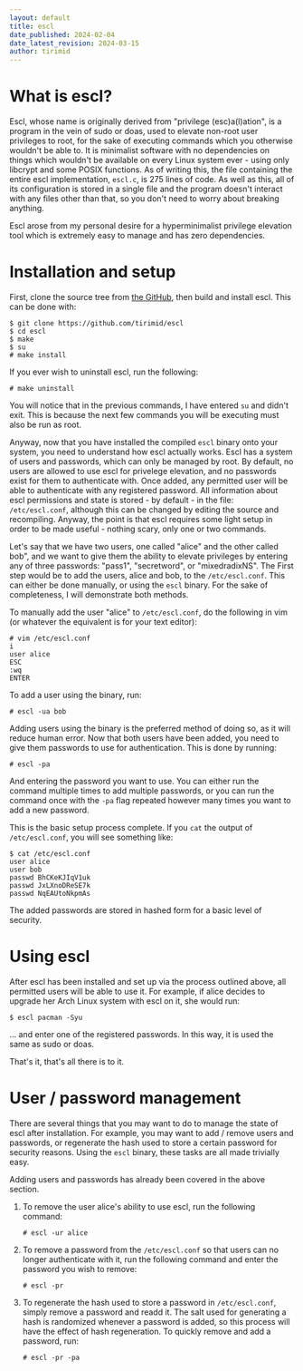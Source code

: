 ```yaml
---
layout: default
title: escl
date_published: 2024-02-04
date_latest_revision: 2024-03-15
author: tirimid
---
```


# What is escl?

Escl, whose name is originally derived from "privilege (esc)a(l)ation", is a
program in the vein of sudo or doas, used to elevate non-root user privileges to
root, for the sake of executing commands which you otherwise wouldn't be able
to. It is minimalist software with no dependencies on things which wouldn't be
available on every Linux system ever - using only libcrypt and some POSIX
functions. As of writing this, the file containing the entire escl
implementation, `escl.c`, is 275 lines of code. As well as this, all of its
configuration is stored in a single file and the program doesn't interact with
any files other than that, so you don't need to worry about breaking anything.

Escl arose from my personal desire for a hyperminimalist privilege elevation
tool which is extremely easy to manage and has zero dependencies.

# Installation and setup

First, clone the source tree from [the GitHub](https://github.com/tirimid/escl),
then build and install escl. This can be done with:

```
$ git clone https://github.com/tirimid/escl
$ cd escl
$ make
$ su
# make install
```

If you ever wish to uninstall escl, run the following:

```
# make uninstall
```

You will notice that in the previous commands, I have entered `su` and didn't
exit. This is because the next few commands you will be executing must also be
run as root.

Anyway, now that you have installed the compiled `escl` binary onto your system,
you need to understand how escl actually works. Escl has a system of users and
passwords, which can only be managed by root. By default, no users are allowed
to use escl for privelege elevation, and no passwords exist for them to
authenticate with. Once added, any permitted user will be able to authenticate
with any registered password. All information about escl permissions and state
is stored - by default - in the file: `/etc/escl.conf`, although this can be
changed by editing the source and recompiling. Anyway, the point is that escl
requires some light setup in order to be made useful - nothing scary, only one
or two commands.

Let's say that we have two users, one called "alice" and the other called bob",
and we want to give them the ability to elevate privileges by entering any of
three passwords: "pass1", "secretword", or "mixedradixNS". The First step would
be to add the users, alice and bob, to the `/etc/escl.conf`. This can either be
done manually, or using the `escl` binary. For the sake of completeness, I will
demonstrate both methods.

To manually add the user "alice" to `/etc/escl.conf`, do the following in vim
(or whatever the equivalent is for your text editor):

```
# vim /etc/escl.conf
i
user alice
ESC
:wq
ENTER
```

To add a user using the binary, run:

```
# escl -ua bob
```

Adding users using the binary is the preferred method of doing so, as it will
reduce human error. Now that both users have been added, you need to give them
passwords to use for authentication. This is done by running:

```
# escl -pa
```

And entering the password you want to use. You can either run the command
multiple times to add multiple passwords, or you can run the command once with
the `-pa` flag repeated however many times you want to add a new password.

This is the basic setup process complete. If you `cat` the output of
`/etc/escl.conf`, you will see something like:

```
$ cat /etc/escl.conf
user alice
user bob
passwd BhCKeKJIqV1uk
passwd JxLXnoDReSE7k
passwd NqEAUtoNkpmAs
```

The added passwords are stored in hashed form for a basic level of security.

# Using escl

After escl has been installed and set up via the process outlined above, all
permitted users will be able to use it. For example, if alice decides to upgrade
her Arch Linux system with escl on it, she would run:

```
$ escl pacman -Syu
```

... and enter one of the registered passwords. In this way, it is used the same
as sudo or doas.

That's it, that's all there is to it.

# User / password management

There are several things that you may want to do to manage the state of escl
after installation. For example, you may want to add / remove users and
passwords, or regenerate the hash used to store a certain password for security
reasons. Using the `escl` binary, these tasks are all made trivially easy.

Adding users and passwords has already been covered in the above section.

1. To remove the user alice's ability to use escl, run the following command:
   ```
   # escl -ur alice
   ```
2. To remove a password from the `/etc/escl.conf` so that users can no longer
   authenticate with it, run the following command and enter the password you
   wish to remove:
   ```
   # escl -pr
   ```
3. To regenerate the hash used to store a password in `/etc/escl.conf`, simply
   remove a password and readd it. The salt used for generating a hash is
   randomized whenever a password is added, so this process will have the effect
   of hash regeneration. To quickly remove and add a password, run:
   ```
   # escl -pr -pa
   ```
